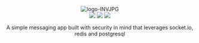 <p align="center">
  <a>
    <img src="https://i.ibb.co/1LQbYvK/logo-INVJPG.jpg" alt="logo-INVJPG" border="0">
    <br>
    <img src="https://forthebadge.com/images/badges/oooo-kill-em.svg">
    <img src="https://forthebadge.com/images/badges/made-with-crayons.svg">
    <img src="https://forthebadge.com/images/badges/no-ragrets.svg">
  </a>
</p>
<p align="center">
    A simple messaging app built with security in mind that leverages socket.io, redis and postgresql
</p>
